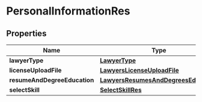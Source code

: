 # PersonalInformationRes

## Properties
Name | Type | Description | Notes
------------ | ------------- | ------------- | -------------
**lawyerType** | [**LawyerType**](LawyerType.md) |  |  [optional]
**licenseUploadFile** | [**LawyersLicenseUploadFile**](LawyersLicenseUploadFile.md) |  |  [optional]
**resumeAndDegreeEducation** | [**LawyersResumesAndDegreesEducation**](LawyersResumesAndDegreesEducation.md) |  |  [optional]
**selectSkill** | [**SelectSkillRes**](SelectSkillRes.md) |  |  [optional]
